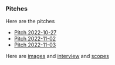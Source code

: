 ### Pitches

Here are the pitches 

- [Pitch 2022-10-27](https://github.com/MariiaGulkova/head-md-time-in-time-out/blob/main/pitches/pitch-2022-10-27.md)
- [Pitch 2022-11-02](https://github.com/MariiaGulkova/head-md-time-in-time-out/blob/main/pitches/pitch-2022-11-02.md)
- [Pitch 2022-11-03](https://github.com/MariiaGulkova/head-md-time-in-time-out/blob/main/pitches/pitch-2022-11-03.md)

Here are [images](https://github.com/MariiaGulkova/head-md-time-in-time-out/tree/main/pitches/images) and [interview](https://github.com/MariiaGulkova/head-md-time-in-time-out/blob/main/process/interview.md) and [scopes](https://github.com/MariiaGulkova/head-md-time-in-time-out/blob/main/process/scopes.md)